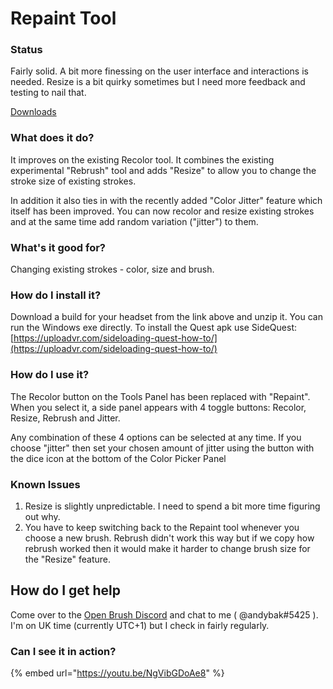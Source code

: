 # Repaint Tool

### Status

Fairly solid. A bit more finessing on the user interface and interactions is needed. Resize is a bit quirky sometimes but I need more feedback and testing to nail that.

[Downloads](downloads.md#repaint-tool)

### What does it do?

It improves on the existing Recolor tool. It combines the existing experimental "Rebrush" tool and adds "Resize" to allow you to change the stroke size of existing strokes.

In addition it also ties in with the recently added "Color Jitter" feature which itself has been improved. You can now recolor and resize existing strokes and at the same time add random variation ("jitter") to them.

### What's it good for?

Changing existing strokes - color, size and brush.

### How do I install it?

Download a build for your headset from the link above and unzip it. You can run the Windows exe directly. To install the Quest apk use SideQuest: [https://uploadvr.com/sideloading-quest-how-to/](https://uploadvr.com/sideloading-quest-how-to/)

### How do I use it?

The Recolor button on the Tools Panel has been replaced with "Repaint". When you select it, a side panel appears with 4 toggle buttons: Recolor, Resize, Rebrush and Jitter. 

Any combination of these 4 options can be selected at any time. If you choose "jitter" then set your chosen amount of jitter using the button with the dice icon at the bottom of the Color Picker Panel

### Known Issues

1. Resize is slightly unpredictable. I need to spend a bit more time figuring out why.
2. You have to keep switching back to the Repaint tool whenever you choose a new brush. Rebrush didn't work this way but if we copy how rebrush worked then it would make it harder to change brush size for the "Resize" feature.

## How do I get help

Come over to the [Open Brush Discord](https://discord.com/invite/fS69VdFXpk) and chat to me ( @andybak#5425 ). I'm on UK time (currently UTC+1) but I check in fairly regularly.

### Can I see it in action?

{% embed url="https://youtu.be/NgVibGDoAe8" %}
